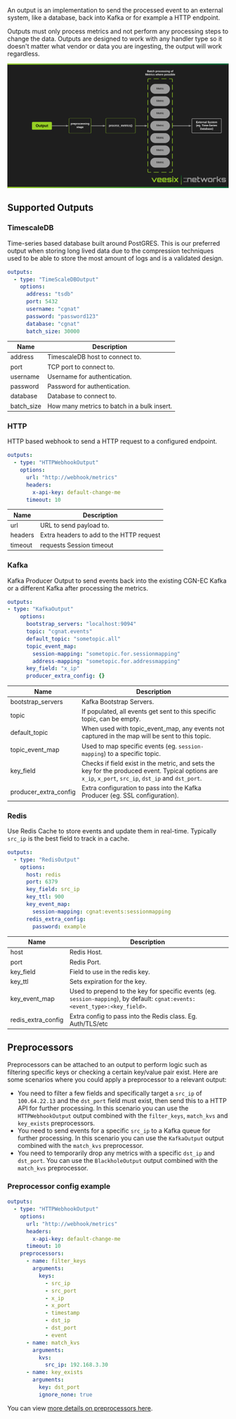 An output is an implementation to send the processed event to an external system, like a database, back into Kafka or for example a HTTP endpoint.

Outputs must only process metrics and not perform any processing steps to change the data. Outputs are designed to work with any handler type so it doesn't matter what vendor or data you are ingesting, the output will work regardless.

![Output Architecture](../img/output.png)

## Supported Outputs

### TimescaleDB

Time-series based database built around PostGRES. This is our preferred output when storing long lived data due to the compression techniques used to be able to store the most amount of logs and is a validated design.

```yaml
outputs:
  - type: "TimeScaleDBOutput"
    options:
      address: "tsdb"
      port: 5432
      username: "cgnat"
      password: "password123"
      database: "cgnat"
      batch_size: 30000
```

| Name | Description |
| --- | --- |
| address | TimescaleDB host to connect to. |
| port | TCP port to connect to. |
| username | Username for authentication. |
| password | Password for authentication. |
| database | Database to connect to. |
| batch_size | How many metrics to batch in a bulk insert. |

### HTTP

HTTP based webhook to send a HTTP request to a configured endpoint.

```yaml
outputs:
  - type: "HTTPWebhookOutput"
    options:
      url: "http://webhook/metrics"
      headers:
        x-api-key: default-change-me
      timeout: 10
```

| Name | Description |
| --- | --- |
| url | URL to send payload to. |
| headers | Extra headers to add to the HTTP request |
| timeout | requests Session timeout |

### Kafka

Kafka Producer Output to send events back into the existing CGN-EC Kafka or a different Kafka after processing the metrics.

```yaml
outputs:
- type: "KafkaOutput"
    options:
      bootstrap_servers: "localhost:9094"
      topic: "cgnat.events"
      default_topic: "sometopic.all"
      topic_event_map:
        session-mapping: "sometopic.for.sessionmapping"
        address-mapping: "sometopic.for.addressmapping"
      key_field: "x_ip"
      producer_extra_config: {}
```

| Name | Description |
| --- | --- |
| bootstrap_servers | Kafka Bootstrap Servers. |
| topic | If populated, all events get sent to this specific topic, can be empty. |
| default_topic | When used with topic_event_map, any events not captured in the map will be sent to this topic. |
| topic_event_map | Used to map specific events (eg. `session-mapping`) to a specific topic. |
| key_field | Checks if field exist in the metric, and sets the key for the produced event. Typical options are `x_ip`, `x_port`, `src_ip`, `dst_ip` and `dst_port`. |
| producer_extra_config | Extra configuration to pass into the Kafka Producer (eg. SSL configuration). |

### Redis

Use Redis Cache to store events and update them in real-time. Typically `src_ip` is the best field to track in a cache.

```yaml
outputs:
  - type: "RedisOutput"
    options:
      host: redis
      port: 6379
      key_field: src_ip
      key_ttl: 900
      key_event_map:
        session-mapping: cgnat:events:sessionmapping
      redis_extra_config:
        password: example
```

| Name | Description |
| --- | --- |
| host | Redis Host. |
| port | Redis Port. |
| key_field | Field to use in the redis key. |
| key_ttl | Sets expiration for the key. |
| key_event_map | Used to prepend to the key for specific events (eg. `session-mapping`), by default: `cgnat:events:<event_type>:<key_field>`. |
| redis_extra_config | Extra config to pass into the Redis class. Eg. Auth/TLS/etc |

## Preprocessors

Preprocessors can be attached to an output to perform logic such as filtering specific keys or checking a certain key/value pair exist. Here are some scenarios where you could apply a preprocessor to a relevant output:

- You need to filter a few fields and specifically target a `src_ip` of `100.64.22.13` and the `dst_port` field must exist, then send this to a HTTP API for further processing. In this scenario you can use the `HTTPWebhookOutput` output combined with the `filter_keys`, `match_kvs` and `key_exists` preprocessors.
- You need to send events for a specific `src_ip` to a Kafka queue for further processing. In this scenario you can use the `KafkaOutput` output combined with the `match_kvs` preprocessor.
- You need to temporarily drop any metrics with a specific `dst_ip` and `dst_port`. You can use the `BlackholeOutput` output combined with the `match_kvs` preprocessor.

### Preprocessor config example
```yaml
outputs:
  - type: "HTTPWebhookOutput"
    options:
      url: "http://webhook/metrics"
      headers:
        x-api-key: default-change-me
      timeout: 10
    preprocessors:
      - name: filter_keys
        arguments:
          keys:
            - src_ip
            - src_port
            - x_ip
            - x_port
            - timestamp
            - dst_ip
            - dst_port
            - event
      - name: match_kvs
        arguments:
          kvs:
            src_ip: 192.168.3.30
      - name: key_exists
        arguments:
          key: dst_port
          ignore_none: true
```

You can view [more details on preprocessors here](./preprocessors.md).